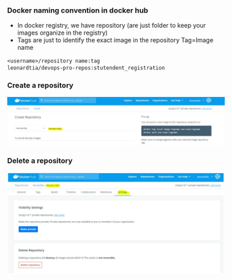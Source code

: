 

### Docker naming convention in docker hub
- In docker registry, we have repository (are just folder to keep your images organize in the registry)
- Tags are just to identify the exact image in the repository
Tag=Image name 

```
<username>/repository name:tag
leonardtia/devops-pro-repos:stutendent_registration
```
### Create a repository
![](/images/create-docker-repos.JPG)

### Delete a repository
![](/images/delete-docker-repos.JPG)
